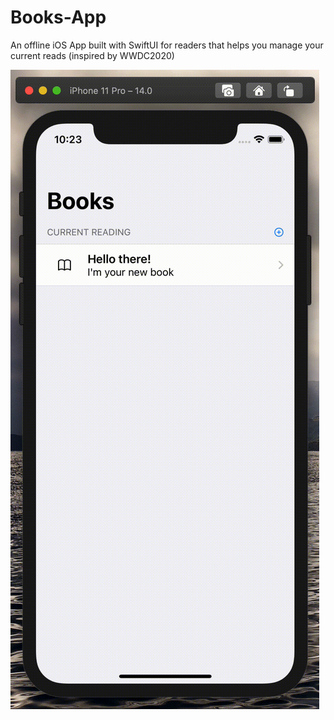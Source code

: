 # Books-App
An offline iOS App built with SwiftUI for readers that helps you manage your current reads (inspired by WWDC2020)

![Demo Gif](./assets/demo.gif)
